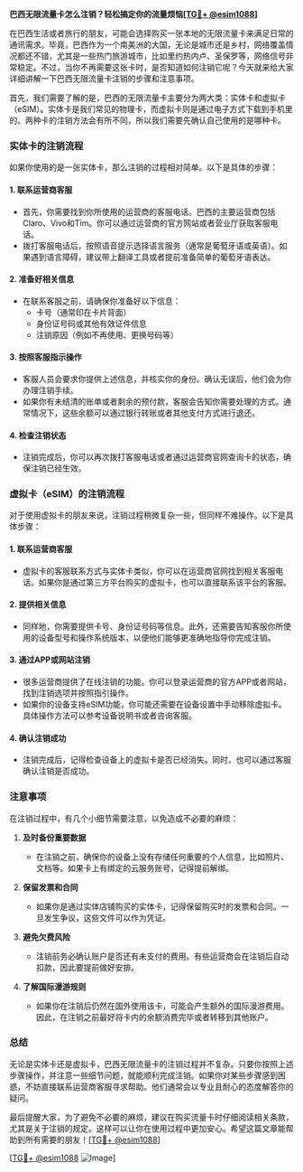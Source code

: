 **巴西无限流量卡怎么注销？轻松搞定你的流量烦恼[[TG💪+ @esim1088](https://t.me/s/esim1088)]**

在巴西生活或者旅行的朋友，可能会选择购买一张本地的无限流量卡来满足日常的通讯需求。毕竟，巴西作为一个南美洲的大国，无论是城市还是乡村，网络覆盖情况都还不错，尤其是一些热门旅游城市，比如里约热内卢、圣保罗等，网络信号非常稳定。不过，当你不再需要这张卡时，是否知道如何注销它呢？今天就来给大家详细讲解一下巴西无限流量卡注销的步骤和注意事项。

首先，我们需要了解的是，巴西的无限流量卡主要分为两大类：实体卡和虚拟卡（eSIM）。实体卡是我们常见的物理卡，而虚拟卡则是通过电子方式下载到手机里的。两种卡的注销方法会有所不同，所以我们需要先确认自己使用的是哪种卡。

### 实体卡的注销流程

如果你使用的是一张实体卡，那么注销的过程相对简单。以下是具体的步骤：

#### 1. **联系运营商客服**
   - 首先，你需要找到你所使用的运营商的客服电话。巴西的主要运营商包括Claro、Vivo和Tim。你可以通过运营商的官方网站或者营业厅获取客服电话。
   - 拨打客服电话后，按照语音提示选择语言服务（通常是葡萄牙语或英语）。如果遇到语言障碍，建议带上翻译工具或者提前准备简单的葡萄牙语表达。

#### 2. **准备好相关信息**
   - 在联系客服之前，请确保你准备好以下信息：
     - 卡号（通常印在卡片背面）
     - 身份证号码或其他有效证件信息
     - 注销原因（例如不再使用、更换号码等）

#### 3. **按照客服指示操作**
   - 客服人员会要求你提供上述信息，并核实你的身份。确认无误后，他们会为你办理注销手续。
   - 如果你有未结清的账单或者剩余的预付款，客服会告知你需要处理的方式。通常情况下，这些余额可以通过银行转账或者其他支付方式进行退还。

#### 4. **检查注销状态**
   - 注销完成后，你可以再次拨打客服电话或者通过运营商官网查询卡的状态，确保注销已经生效。

### 虚拟卡（eSIM）的注销流程

对于使用虚拟卡的朋友来说，注销过程稍微复杂一些，但同样不难操作。以下是具体步骤：

#### 1. **联系运营商客服**
   - 虚拟卡的客服联系方式与实体卡类似，你可以在运营商官网找到相关客服电话。如果你是通过第三方平台购买的虚拟卡，也可以直接联系该平台的客服。

#### 2. **提供相关信息**
   - 同样地，你需要提供卡号、身份证号码等信息。此外，还需要告知客服你所使用的设备型号和操作系统版本，以便他们能够更准确地指导你完成注销。

#### 3. **通过APP或网站注销**
   - 很多运营商提供了在线注销的功能。你可以登录运营商的官方APP或者网站，找到注销选项并按照指引操作。
   - 如果你的设备支持eSIM功能，你可能还需要在设备设置中手动移除虚拟卡。具体操作方法可以参考设备说明书或者咨询客服。

#### 4. **确认注销成功**
   - 注销完成后，记得检查设备上的虚拟卡是否已经消失。同时，也可以通过客服确认注销是否成功。

### 注意事项

在注销过程中，有几个小细节需要注意，以免造成不必要的麻烦：

1. **及时备份重要数据**  
   - 在注销之前，确保你的设备上没有存储任何重要的个人信息，比如照片、文档等。如果卡上有绑定的云服务账号，记得提前解绑。

2. **保留发票和合同**  
   - 如果你是通过实体店铺购买的实体卡，记得保留购买时的发票和合同。一旦发生争议，这些文件可以作为凭证。

3. **避免欠费风险**  
   - 注销前务必确认账户是否还有未支付的费用。有些运营商会在注销后自动扣款，因此要提前做好安排。

4. **了解国际漫游规则**  
   - 如果你在注销后仍然在国外使用该卡，可能会产生额外的国际漫游费用。因此，在注销之前最好将卡内的余额消费完毕或者转移到其他账户。

### 总结

无论是实体卡还是虚拟卡，巴西无限流量卡的注销过程并不复杂。只要你按照上述步骤操作，并注意一些细节问题，就能顺利完成注销。如果你对某些步骤感到困惑，不妨直接联系运营商客服寻求帮助。他们通常会以专业且耐心的态度解答你的疑问。

最后提醒大家，为了避免不必要的麻烦，建议在购买流量卡时仔细阅读相关条款，尤其是关于注销的规定。这样可以让你在使用过程中更加安心。希望这篇文章能帮助到所有需要的朋友！[[TG💪+ @esim1088](https://t.me/s/esim1088)]

[[TG💪+ @esim1088](https://t.me/s/esim1088) ![Image](https://i.postimg.cc/4NQfJmqS/Snipaste-2025-05-13-00-14-12.png)]